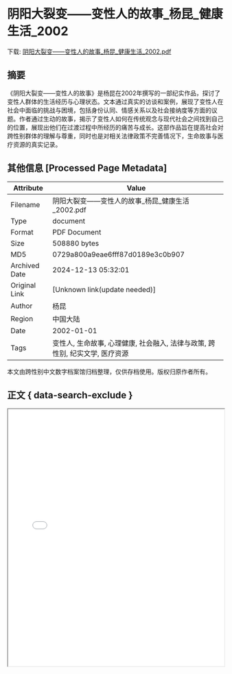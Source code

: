 # 阴阳大裂变——变性人的故事_杨昆_健康生活_2002

<!-- tcd_download_link -->
下载: <a href="../阴阳大裂变——变性人的故事_杨昆_健康生活_2002.pdf" download>阴阳大裂变——变性人的故事_杨昆_健康生活_2002.pdf</a>
<!-- tcd_download_link_end -->

## 摘要

<!-- tcd_abstract -->
《阴阳大裂变——变性人的故事》是杨昆在2002年撰写的一部纪实作品，探讨了变性人群体的生活经历与心理状态。文本通过真实的访谈和案例，展现了变性人在社会中面临的挑战与困境，包括身份认同、情感关系以及社会接纳度等方面的议题。作者通过生动的故事，揭示了变性人如何在传统观念与现代社会之间找到自己的位置，展现出他们在过渡过程中所经历的痛苦与成长。这部作品旨在提高社会对跨性别群体的理解与尊重，同时也是对相关法律政策不完善情况下，生命故事与医疗资源的真实记录。

<!-- tcd_abstract_end -->

## 其他信息 [Processed Page Metadata]

| Attribute       | Value                                  |
|-----------------|----------------------------------------|
| Filename        | 阴阳大裂变——变性人的故事_杨昆_健康生活_2002.pdf                             |
| Type            | document                                 |
| Format          | PDF Document                               |
| Size            | 508880 bytes                           |
| MD5             | 0729a800a9eae6fff87d0189e3c0b907                                  |
| Archived Date   | 2024-12-13 05:32:01                             |
| Original Link   | [Unknown link(update needed)]                         |
| Author          | 杨昆                               |
| Region          | 中国大陆                               |
| Date            | 2002-01-01                                 |
| Tags            | 变性人, 生命故事, 心理健康, 社会融入, 法律与政策, 跨性别, 纪实文学, 医疗资源                                 |

本文由跨性别中文数字档案馆归档整理，仅供存档使用。版权归原作者所有。


## 正文 { data-search-exclude }

<!-- tcd_main_text -->
<iframe src="../阴阳大裂变——变性人的故事_杨昆_健康生活_2002.pdf" width="100%" height="600px">
    <p>无法显示PDF，请下载查看。</p>
</iframe>
<!-- tcd_main_text_end -->

